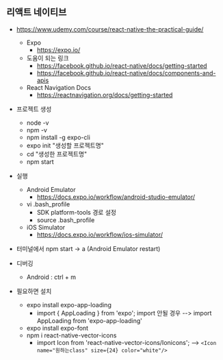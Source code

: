 ## 리액트 네이티브

* https://www.udemy.com/course/react-native-the-practical-guide/
    * Expo
        * https://expo.io/
    * 도움이 되는 링크
      * https://facebook.github.io/react-native/docs/getting-started
      * https://facebook.github.io/react-native/docs/components-and-apis
    * React Navigation Docs
      * https://reactnavigation.org/docs/getting-started

* 프로젝트 생성
    * node -v
    * npm -v
    * npm install -g expo-cli
    * expo init "생성할 프로젝트명"
    * cd "생성한 프로젝트명"
    * npm start

* 실행
    * Android Emulator
        * https://docs.expo.io/workflow/android-studio-emulator/
    * vi .bash_profile 
        * SDK platform-tools 경로 설정
        * source .bash_profile
    * iOS Simulator 
        * https://docs.expo.io/workflow/ios-simulator/

* 터미널에서 npm start -> a (Android Emulator restart)

* 디버깅
   * Android : ctrl + m

* 필요하면 설치 
   * expo install expo-app-loading
      * import { AppLoading } from 'expo';  import 안될 경우 -->  import AppLoading from 'expo-app-loading'
   * expo install expo-font 
   * npm i react-native-vector-icons
      * import Icon from 'react-native-vector-icons/Ionicons'; -->  `<Icon name="원하는class" size={24} color="white"/>`
